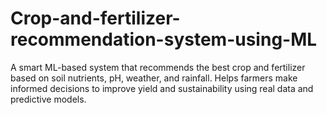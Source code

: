# Crop-and-fertilizer-recommendation-system-using-ML
A smart ML-based system that recommends the best crop and fertilizer based on soil nutrients, pH, weather, and rainfall. Helps farmers make informed decisions to improve yield and sustainability using real data and predictive models.
